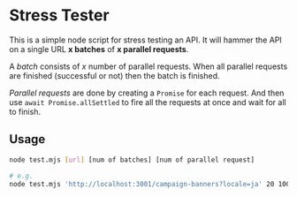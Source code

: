 # Stress Tester

This is a simple node script for stress testing an API. It will hammer the API on a single URL **x batches** of **x parallel requests**.

A *batch* consists of *x* number of parallel requests. When all parallel requests are finished (successful or not) then the batch is finished.

*Parallel requests* are done by creating a `Promise` for each request. And then use `await Promise.allSettled` to fire all the requests at once and wait for all to finish.

## Usage

```sh
node test.mjs [url] [num of batches] [num of parallel request]

# e.g.
node test.mjs 'http://localhost:3001/campaign-banners?locale=ja' 20 100
```
